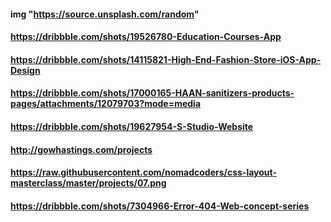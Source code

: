 #### img "https://source.unsplash.com/random"

#### https://dribbble.com/shots/19526780-Education-Courses-App

#### https://dribbble.com/shots/14115821-High-End-Fashion-Store-iOS-App-Design

#### https://dribbble.com/shots/17000165-HAAN-sanitizers-products-pages/attachments/12079703?mode=media

#### https://dribbble.com/shots/19627954-S-Studio-Website

#### http://gowhastings.com/projects

#### https://raw.githubusercontent.com/nomadcoders/css-layout-masterclass/master/projects/07.png

#### https://dribbble.com/shots/7304966-Error-404-Web-concept-series
